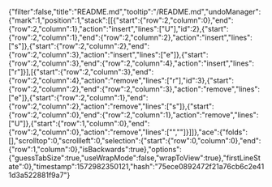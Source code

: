 {"filter":false,"title":"README.md","tooltip":"/README.md","undoManager":{"mark":1,"position":1,"stack":[[{"start":{"row":2,"column":0},"end":{"row":2,"column":1},"action":"insert","lines":["U"],"id":2},{"start":{"row":2,"column":1},"end":{"row":2,"column":2},"action":"insert","lines":["s"]},{"start":{"row":2,"column":2},"end":{"row":2,"column":3},"action":"insert","lines":["e"]},{"start":{"row":2,"column":3},"end":{"row":2,"column":4},"action":"insert","lines":["r"]}],[{"start":{"row":2,"column":3},"end":{"row":2,"column":4},"action":"remove","lines":["r"],"id":3},{"start":{"row":2,"column":2},"end":{"row":2,"column":3},"action":"remove","lines":["e"]},{"start":{"row":2,"column":1},"end":{"row":2,"column":2},"action":"remove","lines":["s"]},{"start":{"row":2,"column":0},"end":{"row":2,"column":1},"action":"remove","lines":["U"]},{"start":{"row":1,"column":0},"end":{"row":2,"column":0},"action":"remove","lines":["",""]}]]},"ace":{"folds":[],"scrolltop":0,"scrollleft":0,"selection":{"start":{"row":0,"column":0},"end":{"row":1,"column":0},"isBackwards":true},"options":{"guessTabSize":true,"useWrapMode":false,"wrapToView":true},"firstLineState":0},"timestamp":1572982350121,"hash":"75ece0892472f21a76cb6c2e411d3a522881f9a7"}